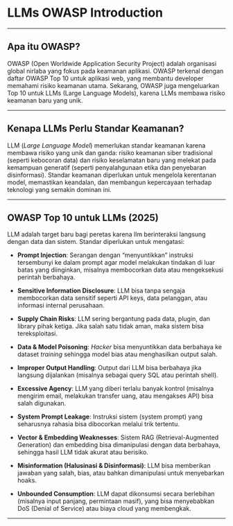 # **LLMs OWASP Introduction**

---

## **Apa itu OWASP?**
OWASP (Open Worldwide Application Security Project) adalah organisasi global nirlaba yang fokus pada keamanan aplikasi.
OWASP terkenal dengan daftar OWASP Top 10 untuk aplikasi web, yang membantu developer memahami risiko keamanan utama.
Sekarang, OWASP juga mengeluarkan Top 10 untuk LLMs (Large Language Models), karena LLMs membawa risiko keamanan baru yang unik.

---

## **Kenapa LLMs Perlu Standar Keamanan?**
LLM (*Large Language Model*) memerlukan standar keamanan karena membawa risiko yang unik dan ganda: risiko keamanan siber tradisional (seperti kebocoran data) dan risiko keselamatan baru yang melekat pada kemampuan generatif (seperti penyalahgunaan etika dan penyebaran disinformasi).
Standar keamanan diperlukan untuk mengelola kerentanan model, memastikan keandalan, dan membangun kepercayaan terhadap teknologi yang semakin dominan ini.

---

## **OWASP Top 10 untuk LLMs (2025)**
LLM adalah target baru bagi peretas karena llm berinteraksi langsung dengan data dan sistem. Standar diperlukan untuk mengatasi:

- **Prompt Injection**: Serangan dengan “menyuntikkan” instruksi tersembunyi ke dalam prompt agar model melakukan tindakan di luar batas yang diinginkan, misalnya membocorkan data atau mengeksekusi perintah berbahaya.

- **Sensitive Information Disclosure**: LLM bisa tanpa sengaja membocorkan data sensitif seperti API keys, data pelanggan, atau informasi internal perusahaan.

- **Supply Chain Risks**: LLM sering bergantung pada data, plugin, dan library pihak ketiga. Jika salah satu tidak aman, maka sistem bisa tereksploitasi.

- **Data & Model Poisoning**: *Hacker* bisa menyuntikkan data berbahaya ke dataset *training* sehingga model bias atau menghasilkan output salah.

- **Improper Output Handling**: Output dari LLM bisa berbahaya jika langsung dijalankan (misalnya sebagai query SQL atau perintah shell).

- **Excessive Agency**: LLM yang diberi terlalu banyak kontrol (misalnya mengirim email, melakukan transfer uang, atau mengakses API) bisa salah digunakan.

- **System Prompt Leakage**: Instruksi sistem (system prompt) yang seharusnya rahasia bisa dibocorkan melalui trik tertentu.

- **Vector & Embedding Weaknesses**: Sistem RAG (Retrieval-Augmented Generation) dan embedding bisa dimanipulasi dengan data berbahaya, sehingga hasil LLM tidak akurat atau berisiko.

- **Misinformation (Halusinasi & Disinformasi)**: LLM bisa memberikan jawaban yang salah, bias, atau bahkan dimanipulasi untuk menyebarkan hoaks.

- **Unbounded Consumption**: LLM dapat dikonsumsi secara berlebihan (misalnya input panjang, permintaan masif), yang bisa menyebabkan DoS (Denial of Service) atau biaya cloud yang membengkak.

---